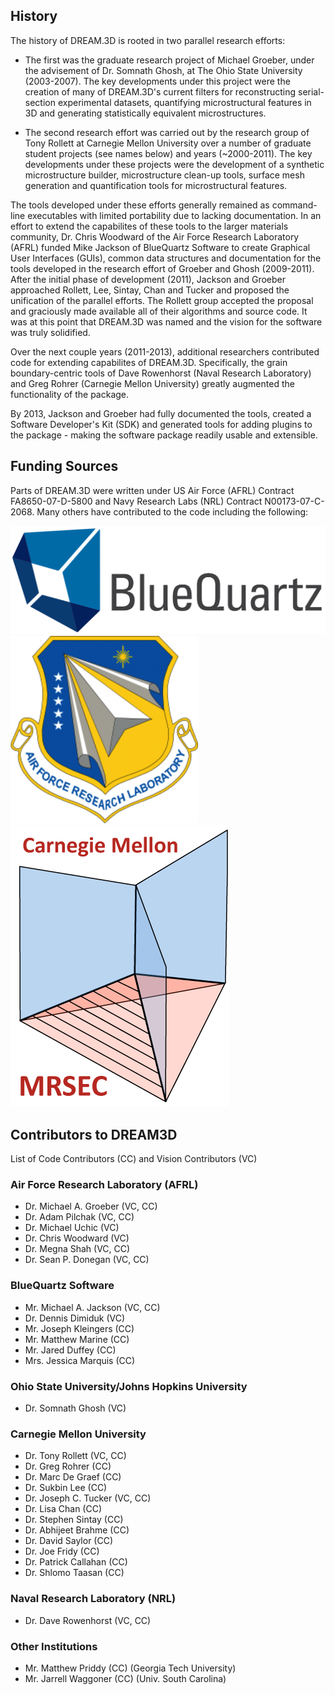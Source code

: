 ## History ##

The history of DREAM.3D is rooted in two parallel research efforts:

* The first was the graduate research project of Michael Groeber, under the advisement of Dr. Somnath Ghosh, at The Ohio State University (2003-2007). The key developments under this project were the creation of many of DREAM.3D's current filters for reconstructing serial-section experimental datasets, quantifying microstructural features in 3D and generating statistically equivalent microstructures.

* The second research effort was carried out by the research group of Tony Rollett at Carnegie Mellon University over a number of graduate student projects (see names below) and years (~2000-2011). The key developments under these projects were the development of a synthetic microstructure builder, microstructure clean-up tools, surface mesh generation and quantification tools for microstructural features.

The tools developed under these efforts generally remained as command-line executables with limited portability due to lacking documentation. In an effort to extend the capabilites of these tools to the larger materials community, Dr. Chris Woodward of the Air Force Research Laboratory (AFRL) funded Mike Jackson of BlueQuartz Software to create Graphical User Interfaces (GUIs), common data structures and documentation for the tools developed in the research effort of Groeber and Ghosh (2009-2011). After the initial phase of development (2011), Jackson and Groeber approached Rollett, Lee, Sintay, Chan and Tucker and proposed the unification of the parallel efforts. The Rollett group accepted the proposal and graciously made available all of their algorithms and source code. It was at this point that DREAM.3D was named and the vision for the software was truly solidified.

Over the next couple years (2011-2013), additional researchers contributed code for extending capabilites of DREAM.3D. Specifically, the grain boundary-centric tools of Dave Rowenhorst (Naval Research Laboratory) and Greg Rohrer (Carnegie Mellon University) greatly augmented the functionality of the package.

By 2013, Jackson and Groeber had fully documented the tools, created a Software Developer's Kit (SDK) and generated tools for adding plugins to the package - making the software package readily usable and extensible.


## Funding Sources ##

Parts of DREAM.3D were written under US Air Force (AFRL) Contract FA8650-07-D-5800 and Navy Research Labs (NRL) Contract N00173-07-C-2068. Many others have contributed to the code including the following:

![BlueQuartz Software](images/BlueQuartz_Logo_Name_Small.png)
![Air Force Research Laboratories](images/AFRL_Logo-300x300.png)
![Carnegie Mellon University](images/CMU_MRSEC_Logo.png)



## Contributors to DREAM3D ##

List of Code Contributors (CC) and Vision Contributors (VC)

### Air Force Research Laboratory (AFRL) ###

+ Dr. Michael A. Groeber (VC, CC)
+ Dr. Adam Pilchak (VC, CC)
+ Dr. Michael Uchic (VC)
+ Dr. Chris Woodward (VC)
+ Dr. Megna Shah (VC, CC)
+ Dr. Sean P. Donegan (VC, CC)

### BlueQuartz Software ###
+ Mr. Michael A. Jackson (VC, CC)
+ Dr. Dennis Dimiduk (VC)
+ Mr. Joseph Kleingers (CC)
+ Mr. Matthew Marine (CC)
+ Mr. Jared Duffey (CC)
+ Mrs. Jessica Marquis (CC)

### Ohio State University/Johns Hopkins University ###

+ Dr. Somnath Ghosh (VC)

### Carnegie Mellon University ###

+ Dr. Tony Rollett (VC, CC)
+ Dr. Greg Rohrer (CC)
+ Dr. Marc De Graef (CC)
+ Dr. Sukbin Lee (CC)
+ Dr. Joseph C. Tucker (VC, CC)
+ Dr. Lisa Chan (CC)
+ Dr. Stephen Sintay (CC)
+ Dr. Abhijeet Brahme (CC)
+ Dr. David Saylor (CC)
+ Dr. Joe Fridy (CC)
+ Dr. Patrick Callahan (CC)
+ Dr. Shlomo Taasan (CC)

### Naval Research Laboratory (NRL)  ###

+ Dr. Dave Rowenhorst (VC, CC)

### Other Institutions ##

+ Mr. Matthew Priddy (CC) (Georgia Tech University)
+ Mr. Jarrell Waggoner (CC) (Univ. South Carolina)
